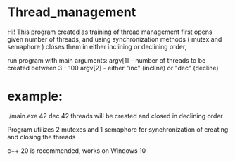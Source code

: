 # Thread_management

Hi!
This program created as training of thread management first opens given number of threads, and using synchronization methods ( mutex and semaphore ) closes them in either inclining or declining order, 

run program with main arguments:
argv[1] - number of threads to be created between 3 - 100
argv[2] - either "inc" (incline) or "dec" (decline)

# example:
./main.exe 42 dec
42 threads will be created and closed in declining order 

Program utilizes 2 mutexes and 1 semaphore for synchronization of creating and closing the threads


c++ 20 is recommended, works on Windows 10
